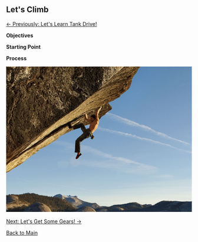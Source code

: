 ## Let's Climb
[<- Previously: Let's Learn Tank Drive!](TankDrive.md)

**Objectives** 

**Starting Point** 

**Process** 


![Image](/Images/01dpapprec.jpg)

[Next: Let's Get Some Gears! ->](Gears.md)

[Back to Main](../../README.md)